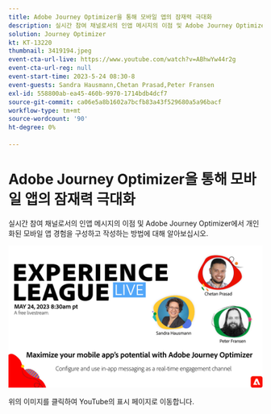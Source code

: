 ```yaml
---
title: Adobe Journey Optimizer을 통해 모바일 앱의 잠재력 극대화
description: 실시간 참여 채널로서의 인앱 메시지의 이점 및 Adobe Journey Optimizer에서 개인화된 모바일 앱 경험을 구성하고 작성하는 방법에 대해 알아보십시오.
solution: Journey Optimizer
kt: KT-13220
thumbnail: 3419194.jpeg
event-cta-url-live: https://www.youtube.com/watch?v=ABhwYw44r2g
event-cta-url-reg: null
event-start-time: 2023-5-24 08:30-8
event-guests: Sandra Hausmann,Chetan Prasad,Peter Fransen
exl-id: 558800ab-ea45-460b-9970-1714bdb4dcf7
source-git-commit: ca06e5a8b1602a7bcfb83a43f529680a5a96bacf
workflow-type: tm+mt
source-wordcount: '90'
ht-degree: 0%

---
```


# Adobe Journey Optimizer을 통해 모바일 앱의 잠재력 극대화

실시간 참여 채널로서의 인앱 메시지의 이점 및 Adobe Journey Optimizer에서 개인화된 모바일 앱 경험을 구성하고 작성하는 방법에 대해 알아보십시오.

[![ExL LIVE 2023년 5월 24일](./../assets/May24_exl_live_banner_web_1920_WebBanner.png)](https://www.youtube.com/watch?v=ABhwYw44r2g)

위의 이미지를 클릭하여 YouTube의 표시 페이지로 이동합니다.
